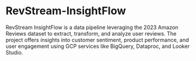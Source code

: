# RevStream-InsightFlow
RevStream InsightFlow is a data pipeline leveraging the 2023 Amazon Reviews dataset to extract, transform, and analyze user reviews. The project offers insights into customer sentiment, product performance, and user engagement using GCP services like BigQuery, Dataproc, and Looker Studio.
